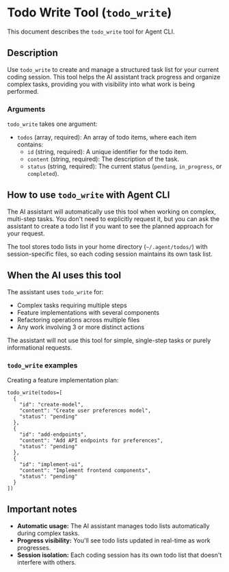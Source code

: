 # Todo Write Tool (`todo_write`)

This document describes the `todo_write` tool for Agent CLI.

## Description

Use `todo_write` to create and manage a structured task list for your current coding session. This tool helps the AI assistant track progress and organize complex tasks, providing you with visibility into what work is being performed.

### Arguments

`todo_write` takes one argument:

- `todos` (array, required): An array of todo items, where each item contains:
  - `id` (string, required): A unique identifier for the todo item.
  - `content` (string, required): The description of the task.
  - `status` (string, required): The current status (`pending`, `in_progress`, or `completed`).

## How to use `todo_write` with Agent CLI

The AI assistant will automatically use this tool when working on complex, multi-step tasks. You don't need to explicitly request it, but you can ask the assistant to create a todo list if you want to see the planned approach for your request.

The tool stores todo lists in your home directory (`~/.agent/todos/`) with session-specific files, so each coding session maintains its own task list.

## When the AI uses this tool

The assistant uses `todo_write` for:

- Complex tasks requiring multiple steps
- Feature implementations with several components
- Refactoring operations across multiple files
- Any work involving 3 or more distinct actions

The assistant will not use this tool for simple, single-step tasks or purely informational requests.

### `todo_write` examples

Creating a feature implementation plan:

```
todo_write(todos=[
  {
    "id": "create-model",
    "content": "Create user preferences model",
    "status": "pending"
  },
  {
    "id": "add-endpoints",
    "content": "Add API endpoints for preferences",
    "status": "pending"
  },
  {
    "id": "implement-ui",
    "content": "Implement frontend components",
    "status": "pending"
  }
])
```

## Important notes

- **Automatic usage:** The AI assistant manages todo lists automatically during complex tasks.
- **Progress visibility:** You'll see todo lists updated in real-time as work progresses.
- **Session isolation:** Each coding session has its own todo list that doesn't interfere with others.
